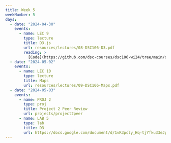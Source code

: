 ```yaml
---
title: Week 5
weekNumber: 5
days:
  - date: "2024-04-30"
    events:
      - name: LEC 9
        type: lecture
        title: D3.js
        url: resources/lectures/08-DSC106-D3.pdf
        reading: >
          [Code](https://github.com/dsc-courses/dsc106-wi24/tree/main/d3-lecture)
  - date: "2024-05-02"
    events:
      - name: LEC 10
        type: lecture
        title: Maps
        url: resources/lectures/09-DSC106-Maps.pdf
  - date: "2024-05-03"
    events:
      - name: PROJ 2
        type: proj
        title: Project 2 Peer Review
        url: projects/project2peer
      - name: LAB 5
        type: lab
        title: D3
        url: https://docs.google.com/document/d/1vR3pcly_Hq-tjYfku33eJpXrEqfhsNWYtvoqXZolZ-Q/edit?usp=sharing
---
```

